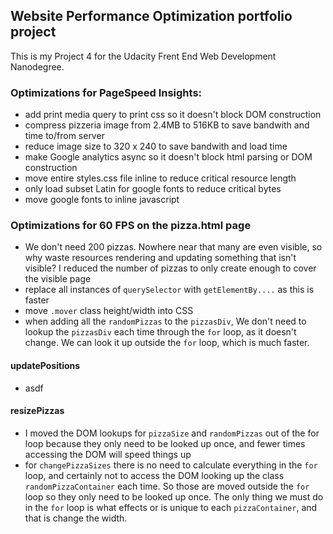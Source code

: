 ## Website Performance Optimization portfolio project

This is my Project 4 for the Udacity Frent End Web Development Nanodegree.

### Optimizations for PageSpeed Insights:
* add print media query to print css so it doesn't block DOM construction
* compress pizzeria image from 2.4MB to 516KB to save bandwith and time to/from server
* reduce image size to 320 x 240 to save bandwith and load time
* make Google analytics async so it doesn't block html parsing or DOM construction
* move entire styles.css file inline to reduce critical resource length
* only load subset Latin for google fonts to reduce critical bytes
* move google fonts to inline javascript

### Optimizations for 60 FPS on the pizza.html page
* We don't need 200 pizzas. Nowhere near that many are even visible, so why waste resources rendering and updating something that isn't visible? I reduced the number of pizzas to only create enough to cover the visible page
* replace all instances of `querySelector` with `getElementBy....` as this is faster
* move `.mover` class height/width into CSS
* when adding all the `randomPizzas` to the `pizzasDiv`, We don't need to lookup the `pizzasDiv` each time through the `for` loop, as it doesn't change. We can look it up outside the `for` loop, which is much faster.

#### updatePositions
* asdf

#### resizePizzas
* I moved the DOM lookups for `pizzaSize` and `randomPizzas` out of the for loop because they only need to be looked up once, and fewer times accessing the DOM will speed things up
* for `changePizzaSizes` there is no need to calculate everything in the `for` loop, and certainly not to access the DOM looking up the class `randomPizzaContainer` each time. So those are moved outside the `for` loop so they only need to be looked up once. The only thing we must do in the `for` loop is what effects or is unique to each `pizzaContainer`, and that is change the width.

